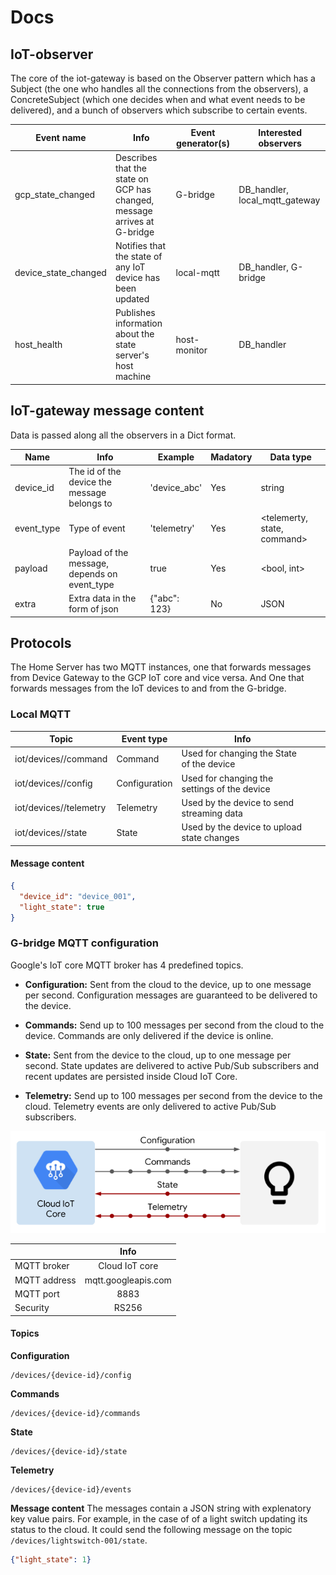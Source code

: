 # Docs

## IoT-observer
The core of the iot-gateway is based on the Observer pattern which has a Subject (the one who handles all the 
connections from the observers), a ConcreteSubject (which one decides when and what event needs to be delivered), and 
a bunch of observers which subscribe to certain events. 

| Event name             | Info                                                                     | Event generator(s) | Interested observers              |
|------------------------|--------------------------------------------------------------------------|--------------------|-----------------------------------|
| gcp\_state\_changed    | Describes that the state on GCP has changed, message arrives at G-bridge | G-bridge           | DB\_handler, local\_mqtt\_gateway |
| device\_state\_changed | Notifies that the state of any IoT device has been updated               | local-mqtt         | DB\_handler, G-bridge             |
| host\_health           | Publishes information about the state server's host machine              | host-monitor       | DB\_handler                       |

## IoT-gateway message content
Data is passed along all the observers in a Dict format.

| Name       | Info                                          | Example      | Madatory | Data type                   |
|------------|-----------------------------------------------|--------------|----------|-----------------------------|
| device_id  | The id of the device the message belongs to   | 'device_abc' | Yes      | string                      |
| event_type | Type of event                                 | 'telemetry'  | Yes      | <telemerty, state, command> |
| payload    | Payload of the message, depends on event_type | true         | Yes      | <bool, int>                 |
| extra      | Extra data in the form of json                | {"abc": 123} | No       | JSON                        |

## Protocols
The Home Server has two MQTT instances, one that forwards messages from Device Gateway to the GCP IoT core and vice 
versa. And One that forwards messages from the IoT devices to and from the G-bridge.

### Local MQTT

| Topic                             | Event type    | Info                                         |   |   |
|-----------------------------------|---------------|----------------------------------------------|---|---|
| iot/devices/<device-id>/command   | Command       | Used for changing the State of the device    |   |   |
| iot/devices/<device-id>/config    | Configuration | Used for changing the settings of the device |   |   |
| iot/devices/<device-id>/telemetry | Telemetry     | Used by the device to send streaming data    |   |   |
| iot/devices/<device-id>/state     | State         | Used by the device to upload state changes   |   |   |

#### Message content
```json
{
  "device_id": "device_001",
  "light_state": true
}
```

### G-bridge MQTT configuration
Google's IoT core MQTT broker has 4 predefined topics. 
  * **Configuration:** Sent from the cloud to the device, up to one message per second. Configuration messages are 
  guaranteed to be delivered to the device.
  
  * **Commands:** Send up to 100 messages per second from the cloud to the device. Commands are only delivered if the device
  is online.
  
  * **State:** Sent from the device to the cloud, up to one message per second. State updates are delivered to active Pub/Sub
  subscribers and recent updates are persisted inside Cloud IoT Core.
  
  * **Telemetry:** Send up to 100 messages per second from the device to the cloud. Telemetry events are only delivered to
  active Pub/Sub subscribers.

![Google_Mqtt](../static/images/google_mqtt.png "Google MQTT overview")

|               | Info                  |
| ------------- |:---------------------:|
| MQTT broker   | Cloud IoT core        |
| MQTT address  | mqtt.googleapis.com   |
| MQTT port     | 8883                  |
| Security      | RS256                 |

#### Topics
  **Configuration**
```text
/devices/{device-id}/config
```

  **Commands**
```text
/devices/{device-id}/commands
```

  **State**
```text
/devices/{device-id}/state
```

  **Telemetry**
```text
/devices/{device-id}/events
```

  **Message content**
The messages contain a JSON string with explenatory key value pairs. For example, in the case of of a light switch 
updating its status to the cloud. It could send the following message on the topic 
``` /devices/lightswitch-001/state ```.
```json
{"light_state": 1}
```
